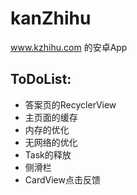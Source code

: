 # kanZhihu
www.kzhihu.com 的安卓App

## ToDoList:
* 答案页的RecyclerView
* 主页面的缓存
* 内存的优化
* 无网络的优化
* Task的释放
* 侧滑栏
* CardView点击反馈